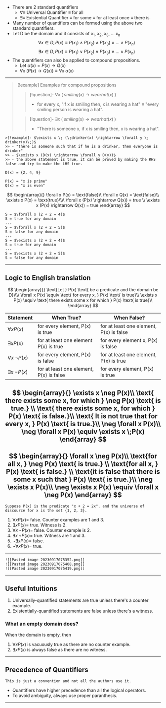 - There are 2 standard quantifiers 
	- $\forall \equiv$ Universal Quantifier $\equiv$ for all
	- $\exists \equiv$ Existential Quantifier $\equiv$ for some $\equiv$ for at least once $\equiv$ there is 
- Many number of quantifiers can be formed using the above two standard quantifiers.
- Let D be the domain and it consists of $x_1, \; x_2, \; x_3,\; \ldots \; x_n$
$$
\forall x \in D, P(x) \equiv P(x_1) \land P(x_2) \land P(x_3) \land \ldots \land P(x_n) 
$$
$$
\exists x \in D, P(x) \equiv P(x_1) \lor P(x_2) \lor P(x_3) \lor \ldots \land P(x_n) 
$$
- The quantifiers can also be applied to compound propositions.
	- Let $\alpha(x)  = P(x) \rightarrow Q(x)$
	- $\forall x \; (P(x) \rightarrow Q(x)) \equiv \forall x \; \alpha(x)$

---

> [!example] Examples for compound propositions
> > [!question]- $\forall x \;(\;smiling(x) \rightarrow wearhat(x)\;)$
> > - for every x, "if x is smiling then, x is wearing a hat" $\equiv$ "every smiling person is wearing a hat".
> 
> > [!question]- $\exists x \; (\; smiling(x) \rightarrow wearhat(x) \;)$
> > - "There is someone x, if x is smiling then, x is wearing a hat".

```ad-attention
>[!example]- $\exists x \; (\;drinker(x) \rightarrow \forall y \; drinker(y)\;)$
>> - "there is someone such that if he is a drinker, then everyone is drinker"
>> - $\exists x (D(x) \rightarrow \forall y D(y))$
>> - the above statement is true, it can be proved by making the RHS false and try to make the LHS true. 
```

```ad-question
D(x) = {2, 4, 9}

P(x) = "x is prime"
Q(x) = "x is even"
```

$$
\begin{array}{}
\forall x P(x) = \text{false}\\
\forall x Q(x) = \text{false}\\
\exists x P(x) = \text{true}\\\\
\forall x (P(x) \rightarrow Q(x)) = true \\
\exists x (P(x) \rightarrow Q(x)) = true
\end{array}
$$

```ad-question
S = $\forall x (2 + 2 = 4)$
S = true for any domain
---
S = $\forall x (2 + 2 = 5)$
S = false for any domain
---
S = $\exists x (2 + 2 = 4)$
S = true for any domain
---
S = $\exists x (2 + 2 = 5)$
S = false for any domain
```

----
## Logic to English translation

$$
\begin{array}{}
\text{Let } P(x) \text{ be a predicate and the domain be D}\\\\
\forall x P(x) \equiv \text{ for every x, } P(x) \text{ is true}\\
\exists x P(x) \equiv \text{ there exists some x for which } P(x) \text{ is true}\\
\end{array}
$$

| Statement                | When True?                              | When False?                             |
| ------------------------ | --------------------------------------- | --------------------------------------- |
| $\forall x P(x)$         | for every element, P(x) is true         | for at least one element, P(x) is false |
| $\exists x P(x)$         | for at least one element P(x) is true   | for every element x, P(x) is false      |
| $\forall x \;\neg P(x)$  | for every element, P(x) is false        | for at least one element, P(x) is true  |
| $\exists x \; \neg P(x)$ | for at least one element, P(x) is false | for every element, P(x) is true                                        |

$$
\begin{array}{}
\exists x \neg P(x)\\ 
\text{ there exists some x, for which } \neg P(x) \text{ is true.} \\ \text{ there exists some x, for which } P(x) \text{ is false.}\\
\text{ It is not true that for every x, } P(x) \text{ is true.}\\
\neg \forall x P(x)\\
\neg \forall x P(x) \equiv \exists x \;P(x)
\end{array}
$$
---
$$
\begin{array}{}
\forall x \neg P(x)\\
\text{for all x, } \neg P(x) \text{ is true.} \\
\text{for all x, } P(x) \text{ is false.} \\
\text{it is false that there is some x such that } P(x) \text{ is true.}\\
\neg \exists x P(x)\\
\neg \exists x P(x) \equiv \forall x \neg P(x)
\end{array}
$$
---
```ad-question
Suppose P(x) is the predicate "x + 2 = 2x", and the universe of discource for x is the set {1, 2, 3}. 
```

1. $\forall x P(x) =$ false. Counter examples are 1 and 3.
2. $\exists x P(x) =$ true. Witness is 2.
3. $\forall x\; \neg P(x) =$ false. Counter example is 2.
4. $\exists x \; \neg P(x) =$ true. Witness are 1 and 3.
5. $\neg \exists x P(x) =$ false.
6. $\neg \forall x P(x) =$ true.

---
```ad-example
![[Pasted image 20230917075352.png]]
![[Pasted image 20230917075408.png]]
![[Pasted image 20230917075419.png]]
```

--- 
## Useful Intuitions
1. Universally-quantified statements are true unless there's a counter example.
2. Existentially-quantified statements are false unless there's a witness.

### What an empty domain does?
When the domain is empty, then 
1. $\forall x P(x)$ is vacuously true as there are no counter example.
2. $\exists x P(x)$ is always false as there are no witness.


---

## Precedence of Quantifiers

```ad-caution
This is just a convention and not all the authors use it.
```

- Quantifiers have higher precedence than all the logical operators.
- To avoid ambiguity, always use proper paranthesis.

---
